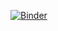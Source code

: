 [![Binder](https://mybinder.org/badge_logo.svg)](https://mybinder.org/v2/gh/StatisticsHealthEconomics/STAT0019_practicals/master)
